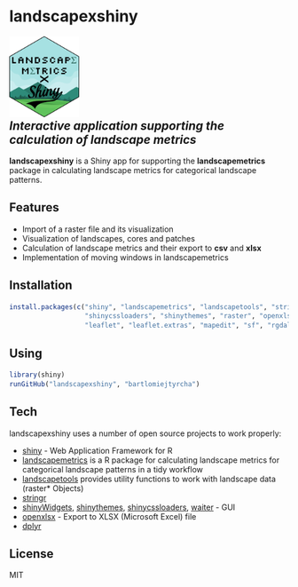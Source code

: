 # landscapexshiny
<div style="float:right; clear: right"><a href="https://r-spatialecology.github.io/landscapemetrics/"><img src="logo.png" alt="logo" width="25%"/></a></div>

## _Interactive application supporting the calculation of landscape metrics_



__landscapexshiny__ is a Shiny app for supporting the  __landscapemetrics__ package in calculating landscape metrics for categorical landscape patterns.


## Features

- Import of a raster file and its visualization 
- Visualization of landscapes, cores and patches
- Calculation of landscape metrics and their export to __csv__ and __xlsx__
- Implementation of moving windows in landscapemetrics


## Installation

```r
install.packages(c("shiny", "landscapemetrics", "landscapetools", "stringr", "shinyWidgets", 
                   "shinycssloaders", "shinythemes", "raster", "openxlsx", "dplyr", "waiter", 
                   "leaflet", "leaflet.extras", "mapedit", "sf", "rgdal"))
```

## Using

```r
library(shiny)
runGitHub("landscapexshiny", "bartlomiejtyrcha")
```

## Tech

landscapexshiny uses a number of open source projects to work properly:

- [shiny] - Web Application Framework for R
- [landscapemetrics] is a R package for calculating landscape metrics for categorical landscape patterns in a tidy workflow
- [landscapetools] provides utility functions to work with landscape data (raster* Objects)
- [stringr]
- [shinyWidgets], [shinythemes], [shinycssloaders], [waiter] - GUI
- [openxlsx] - Export to XLSX (Microsoft Excel) file
- [dplyr]

## License

MIT

[//]: #

   [landscapemetrics]: <https://github.com/r-spatialecology/landscapemetrics>
   [landscapetools]: <https://github.com/ropensci/landscapetools>
   [shiny]: <https://github.com/rstudio/shiny>
   [stringr]: <https://github.com/tidyverse/stringr>
   [shinyWidgets]: <https://github.com/dreamRs/shinyWidgets>
   [shinycssloaders]: <https://github.com/daattali/shinycssloaders>
   [shinythemes]: <https://github.com/rstudio/shinythemes>
   [raster]: <https://github.com/rspatial/raster>
   [openxlsx]: <https://github.com/ycphs/openxlsx>
   [dplyr]: <https://github.com/tidyverse/dplyr>
   [waiter]: <https://github.com/JohnCoene/waiter>
